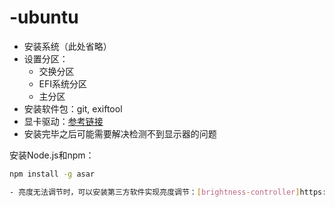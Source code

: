 # -ubuntu
- 安装系统（此处省略） 
- 设置分区： 
  - 交换分区 
  - EFI系统分区 
  - 主分区 
- 安装软件包：git, exiftool 
- 显卡驱动：[参考链接](https://blog.csdn.net/Perfect886/article/details/119109380?spm=1001.2101.3001.6650.4&utm_medium=distribute.pc_relevant.none-task-blog-2%7Edefault%7ECTRLIST%7ERate-4-119109380-blog-128015155.235%5Ev38%5Epc_relevant_anti_t3_base&depth_1-utm_source=distribute.pc_relevant.none-task-blog-2%7Edefault%7ECTRLIST%7ERate-4-119109380-blog-128015155.235%5Ev38%5Epc_relevant_anti_t3_base&utm_relevant_index=9) 
- 安装完毕之后可能需要解决检测不到显示器的问题

安装Node.js和npm：

```bash
npm install -g asar

- 亮度无法调节时，可以安装第三方软件实现亮度调节：[brightness-controller]https://blog.csdn.net/qq_42928559/article/details/122754574?spm=1001.2101.3001.6650.5&utm_medium=distribute.pc_relevant.none-task-blog-2%7Edefault%7ECTRLIST%7ERate-5-122754574-blog-124334438.235%5Ev38%5Epc_relevant_anti_t3_base&depth_1-utm_source=distribute.pc_relevant.none-task-blog-2%7Edefault%7ECTRLIST%7ERate-5-122754574-blog-124334438.235%5Ev38%5Epc_relevant_anti_t3_base&utm_relevant_index=9
